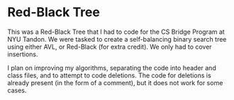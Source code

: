# Red-Black Tree

This was a Red-Black Tree that I had to code for the CS Bridge Program at NYU Tandon.  We were tasked to create a self-balancing binary search tree using either AVL, or Red-Black (for extra credit).  We only had to cover insertions.

I plan on improving my algorithms, separating the code into header and class files, and to attempt to code deletions.  The code for deletions is already present (in the form of a comment), but it does not work for some cases.
